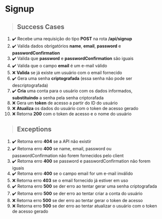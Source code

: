 # Signup

> ## Success Cases

1. :heavy_check_mark: Recebe uma requisição do tipo **POST** na rota **/api/signup**
2. :heavy_check_mark: Valida dados obrigatórios **name**, **email**, **password** e **passwordConfirmation**
3. :heavy_check_mark: Valida que **password** e **passwordConfirmation** são iguais
4. :heavy_check_mark: Valida que o campo **email** é um e-mail válido
5. :x: **Valida** se já existe um usuário com o email fornecido
6. :heavy_check_mark: Gera uma senha **criptografada** (essa senha não pode ser descriptografada)
7. :heavy_check_mark: **Cria** uma conta para o usuário com os dados informados, **substituindo** a senha pela senha criptorafada
8. :x: Gera um **token** de acesso a partir do ID do usuário
9. :x: **Atualiza** os dados do usuário com o token de acesso gerado
10. :x: Retorna **200** com o token de acesso e o nome do usuário

> ## Exceptions

1. :heavy_check_mark: Retorna erro **404** se a API não existir
2. :heavy_check_mark: Retorna erro **400** se name, email, password ou passwordConfirmation não forem fornecidos pelo client
3. :heavy_check_mark: Retorna erro **400** se password e passwordConfirmation não forem iguais
4. :heavy_check_mark: Retorna erro **400** se o campo email for um e-mail inválido
5. :x: Retorna erro **403** se o email fornecido já estiver em uso
6. :heavy_check_mark: Retorna erro **500** se der erro ao tentar gerar uma senha criptografada
7. :heavy_check_mark: Retorna erro **500** se der erro ao tentar criar a conta do usuário
8. :x: Retorna erro **500** se der erro ao tentar gerar o token de acesso
9. :x: Retorna erro **500** se der erro ao tentar atualizar o usuário com o token de acesso gerado